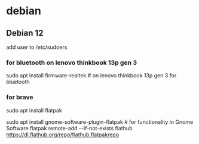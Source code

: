 # debian

## Debian 12

add user to /etc/sudoers

### for bluetooth on lenovo thinkbook 13p gen 3
sudo apt install firmware-realtek # on lenovo thinkbook 13p gen 3 for bluetooth

### for brave
sudo apt install flatpak

sudo apt install gnome-software-plugin-flatpak # for functionality in Gnome Software
flatpak remote-add --if-not-exists flathub https://dl.flathub.org/repo/flathub.flatpakrepo 

